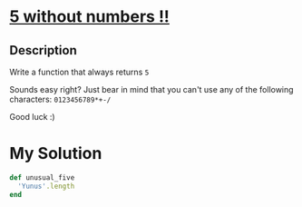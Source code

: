 # [5 without numbers !!](https://www.codewars.com/kata/59441520102eaa25260000bf)

## Description
Write a function that always returns `5`

Sounds easy right? Just bear in mind that you can't use any of the following characters: `0123456789*+-/`

Good luck :)

# My Solution
```ruby
def unusual_five
  'Yunus'.length
end  
```
